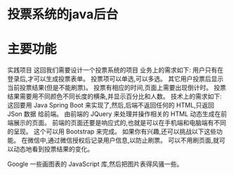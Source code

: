 # 投票系统的java后台
# 主要功能

实践项目
这回我们需要设计一个投票系统的项目
业务上的需求如下:
用户只有在登录后,才可以生成投票表单。
投票项可以单选,可以多选。
其它用户投票后显示当前投票结果(但是不能刷票)。
投票有相应的时间,页面上需要出现倒计时。
投票结果需要用不同颜色不同长度的横条,并显示百分比和人数。
技术上的需求如下:
这回要用 Java Spring Boot 来实现了,然后,后端不返回任何的 HTML,只返回 JSon 数据
给前端。
由前端的 JQuery 来处理并操作相关的 HTML 动态生成在前端展示的页面。
前端的页面还要是响应式的,也就是可以在手机端和电脑端有不同的呈现。 这个可以用
Bootstrap 来完成。
如果你有兴趣,还可以挑战以下这些功能。
在微信中,通过微信授权后记录用户信息,以防止刷票。
可以不用刷页面,就可以动态地看到投票结果的变化。

Google 一些画图表的 JavaScript 库,然后把图片表得风骚一些。
